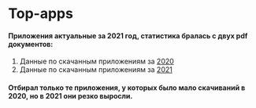# Top-apps

#### Приложения актуальные за 2021 год, статистика бралась с двух pdf документов:
1) Данные по скачанным приложениям за [2020](https://go.sensortower.com/rs/351-RWH-315/images/Sensor-Tower-Q1-2020-Data-Digest.pdf)
2) Данные по скачанным приложениям за [2021](https://go.sensortower.com/rs/351-RWH-315/images/Sensor-Tower-Q1-2021-Data-Digest.pdf)

#### Отбирал только те приложения, у которых было мало скачиваний в 2020, но в 2021 они резко выросли.
